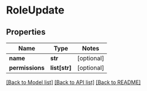 # RoleUpdate

## Properties
Name | Type | Notes
------------ | ------------- | -------------
**name** | **str** | [optional] 
**permissions** | **list[str]** | [optional] 

[[Back to Model list]](../README.md#documentation-for-models) [[Back to API list]](../README.md#documentation-for-api-endpoints) [[Back to README]](../README.md)


